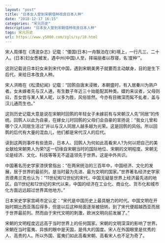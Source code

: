 ```yaml
---
layout: "post"
title: "日本女人曾到宋朝借种改良日本人种"
date: "2018-12-17 16:15"
categories: "宋元历史"
description: "日本女人曾到宋朝借种改良日本人种"
tags: 宋元历史
url: https://www.y5000.com/zgls/sy/10.html
---
```






宋人周煇在《清波杂志》记载：“倭国(日本)一舟飘泊在(宋)境上，一行凡三、二十人。(日本)妇女悉被发，遇中州(中国)人至，择端丽者以荐寝，名‘度种’”。

这则记载说日本妇女来到宋代中国，遇到宋朝美男子就要而主动献身，目的是生下后代，来给日本改良人种。

宋人洪皓在《松漠纪闻》记载：“回鹘自唐末浸微，本朝盛时，有入居秦川为熟户者。女未嫁者先与汉人通，有生数子年近三十始能配其种类。媒妁来议者，父母则曰，吾女尝与某人某人昵，以多为胜，风俗皆然。今亦有目微深而髯不虬者，盖与汉儿通而生也。”

这则历史记载大意是说在宋朝时回鹘的年轻女子未嫁前有与宋朝汉人先“同居”的传统。回鹘人以此为自豪，在嫁女儿时回鹘的父母们会自豪的宣扬说：“我女儿曾和哪个汉人同居生活过”并以与汉人同居人越多越为光荣。这是回鹘的风俗。所以回鹘的后代有大量的混血儿，他们都是宋代汉人的后代。

读到这两则事件有些诡异，日本人、回鹘人为何如此高看宋人?为何以把自己的美女献给宋朝男人为荣?这一切缘自宋朝当时的国际地位、宋朝的文明程度。宋朝无论是经济、文化、科技等等无不遥遥领先于世界。这是中外共识。

中国著名历史学家漆侠曾指出：“在两宋统治的三百年中，中国经济、文化的发展，居于世界的最前列，是当时最为先进、最为文明的国家。”世界著名经济史学家贡德弗兰克也认为：“11世纪和12世纪的宋代，中国无疑是世界上经济最先进的地区。自11世纪和12世纪的宋代以来，中国的经济在工业化、商业化、货币化和城市化方面远远超过世界其他地方。”

日本宋史学家宫崎市定认定：“宋代是中国历史上最具魅力的时代。中国文明在开始时期比西亚落后得多，但是以后这种局面逐渐被扭转。到了宋代便超越西亚而居于世界最前列。然而由于宋代文明的刺激，欧洲文明向前发展了。”

宋朝的文明程度远远高于当时世界上的任何国家。宋朝的文明深深的影响了世界。宋朝在当时蛮夷、异族的眼中是天国，是伟大的国度。宋人在外国眼里是优秀的人、高贵的人。所以外国、蛮夷们如此高看宋朝、高看宋人也不足为奇了。
